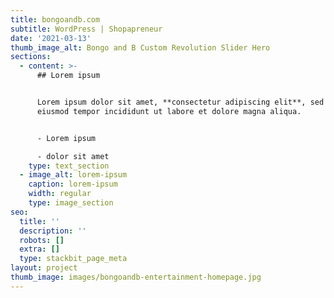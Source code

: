 ```yaml
---
title: bongoandb.com
subtitle: WordPress | Shopapreneur
date: '2021-03-13'
thumb_image_alt: Bongo and B Custom Revolution Slider Hero
sections:
  - content: >-
      ## Lorem ipsum


      Lorem ipsum dolor sit amet, **consectetur adipiscing elit**, sed do
      eiusmod tempor incididunt ut labore et dolore magna aliqua.


      - Lorem ipsum

      - dolor sit amet
    type: text_section
  - image_alt: lorem-ipsum
    caption: lorem-ipsum
    width: regular
    type: image_section
seo:
  title: ''
  description: ''
  robots: []
  extra: []
  type: stackbit_page_meta
layout: project
thumb_image: images/bongoandb-entertainment-homepage.jpg
---
```

